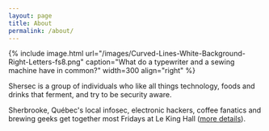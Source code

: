 ```yaml
---
layout: page
title: About
permalink: /about/
---
```


{% include image.html url="/images/Curved-Lines-White-Background-Right-Letters-fs8.png" caption="What do a typewriter and a sewing machine have in common?" width=300 align="right" %}

Shersec is a group of individuals who like all things technology, foods and drinks that ferment, and try to be security aware.

Sherbrooke, Québec's local infosec, electronic hackers, coffee fanatics and brewing geeks get together most Fridays at Le King Hall ([more details](/blog/2015/05/meetups)).
